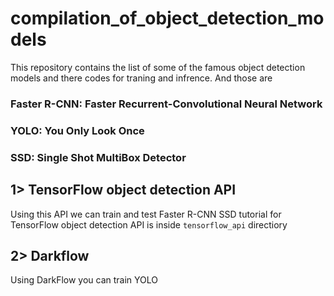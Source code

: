 # compilation_of_object_detection_models
This repository contains the list of some of the famous object detection models and there codes for traning and infrence. And those are
### Faster R-CNN: Faster Recurrent-Convolutional Neural Network
### YOLO: You Only Look Once
### SSD: Single Shot MultiBox Detector

## 1> TensorFlow object detection API  
  Using this API we can train and test
  Faster R-CNN
  SSD
tutorial for TensorFlow object detection API is inside `tensorflow_api` directiory
## 2> Darkflow  
  Using DarkFlow you can train 
  YOLO
  
 
